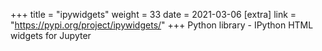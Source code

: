 +++
title = "ipywidgets"
weight = 33
date = 2021-03-06
[extra]
link = "https://pypi.org/project/ipywidgets/"
+++
Python library - IPython HTML widgets for Jupyter

